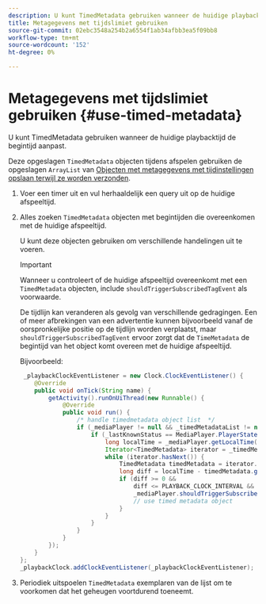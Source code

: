 ```yaml
---
description: U kunt TimedMetadata gebruiken wanneer de huidige playbacktijd de begintijd aanpast.
title: Metagegevens met tijdslimiet gebruiken
source-git-commit: 02ebc3548a254b2a6554f1ab34afbb3ea5f09bb8
workflow-type: tm+mt
source-wordcount: '152'
ht-degree: 0%

---
```


# Metagegevens met tijdslimiet gebruiken {#use-timed-metadata}

U kunt TimedMetadata gebruiken wanneer de huidige playbacktijd de begintijd aanpast.

Deze opgeslagen `TimedMetadata` objecten tijdens afspelen gebruiken de opgeslagen `ArrayList` van [Objecten met metagegevens met tijdinstellingen opslaan terwijl ze worden verzonden](../../ad-insertion/custom-tags-configure/android-1.4-timed-metadata-store.md).

1. Voer een timer uit en vul herhaaldelijk een query uit op de huidige afspeeltijd.
1. Alles zoeken `TimedMetadata` objecten met begintijden die overeenkomen met de huidige afspeeltijd.

   U kunt deze objecten gebruiken om verschillende handelingen uit te voeren.

   >[!IMPORTANT]
   >
   >Wanneer u controleert of de huidige afspeeltijd overeenkomt met een `TimedMetadata` objecten, include `shouldTriggerSubscribedTagEvent` als voorwaarde.

   De tijdlijn kan veranderen als gevolg van verschillende gedragingen. Een of meer afbrekingen van een advertentie kunnen bijvoorbeeld vanaf de oorspronkelijke positie op de tijdlijn worden verplaatst, maar `shouldTriggerSubscribedTagEvent` ervoor zorgt dat de `TimeMetadata` de begintijd van het object komt overeen met de huidige afspeeltijd.

   Bijvoorbeeld:

   ```java
    _playbackClockEventListener = new Clock.ClockEventListener() {
       @Override
       public void onTick(String name) {
           getActivity().runOnUiThread(new Runnable() {
               @Override
               public void run() {
                   /* handle timedmetadata object list  */ 
                   if (_mediaPlayer != null && _timedMetadataList != null && _timedMetadataList.size() > 0) {
                       if (_lastKnownStatus == MediaPlayer.PlayerState.PLAYING) {
                           long localTime = _mediaPlayer.getLocalTime();
                           Iterator<TimedMetadata> iterator = _timedMetadataList.iterator(); 
                           while (iterator.hasNext()) {
                               TimedMetadata timedMetadata = iterator.next();
                               long diff = localTime - timedMetadata.getTime();
                               if (diff >= 0 &&
                                   diff <= PLAYBACK_CLOCK_INTERVAL &&
                                   _mediaPlayer.shouldTriggerSubscribedTagEvent()) {
                                   // use timed metadata object
                               }
                           }
                       }
                   }
               }
           });
       }
   };
   _playbackClock.addClockEventListener(_playbackClockEventListener);
   ```

1. Periodiek uitspoelen `TimedMetadata` exemplaren van de lijst om te voorkomen dat het geheugen voortdurend toeneemt.
